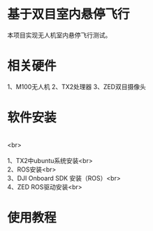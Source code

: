 # 基于双目室内悬停飞行

本项目实现无人机室内悬停飞行测试。
# 相关硬件

1、M100无人机
2、TX2处理器
3、ZED双目摄像头
# 软件安装
<br>  \<br>  
<br>1、TX2中ubuntu系统安装\<br> 
<br>2、ROS安装\<br> 
<br>3、DJI Onboard SDK 安装（ROS）\<br> 
<br>4、ZED ROS驱动安装\<br> 

# 使用教程

